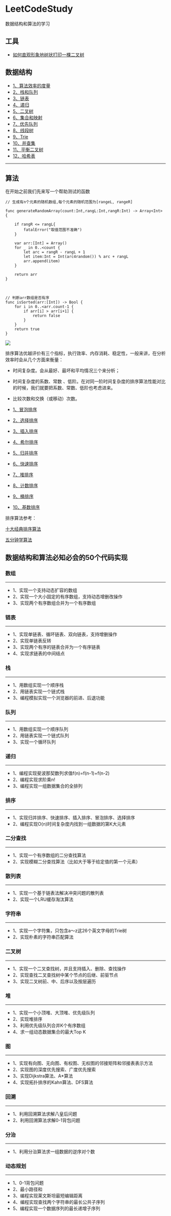 # LeetCodeStudy

数据结构和算法的学习


## 工具
- [如何直观形象地树状打印一棵二叉树](https://github.com/SunshineBrother/LeetCodeStudy/blob/master/数据结构/打印树/如何直观形象地树状打印一棵二叉树？.md)

## 数据结构

- [1、算法效率的度量](https://github.com/SunshineBrother/LeetCodeStudy/blob/master/算法效率的度量.md)
- [2、栈和队列](https://github.com/SunshineBrother/LeetCodeStudy/blob/master/数据结构/栈和队列/栈和队列.md)
- [3、链表](https://github.com/SunshineBrother/LeetCodeStudy/blob/master/数据结构/链表/链表.md)
- [4、递归](https://github.com/SunshineBrother/LeetCodeStudy/blob/master/数据结构/递归/递归.md)
- [5、二叉树](https://github.com/SunshineBrother/LeetCodeStudy/blob/master/数据结构/二叉树/二叉树.md)
- [6、集合和映射](https://github.com/SunshineBrother/LeetCodeStudy/blob/master/数据结构/集合和映射/集合和映射.md)
- [7、优先队列](https://github.com/SunshineBrother/LeetCodeStudy/blob/master/数据结构/优先队列/优先队列.md)
- [8、线段树](https://github.com/SunshineBrother/LeetCodeStudy/blob/master/数据结构/线段树/线段树.md)
- [9、Trie](https://github.com/SunshineBrother/LeetCodeStudy/blob/master/数据结构/Trie/Trie.md)
- [10、并查集](https://github.com/SunshineBrother/LeetCodeStudy/blob/master/数据结构/并查集/并查集.md)
- [11、平衡二叉树](https://github.com/SunshineBrother/LeetCodeStudy/blob/master/数据结构/平衡二叉树/平衡二叉树.md)
- [12、哈希表](https://github.com/SunshineBrother/LeetCodeStudy/blob/master/数据结构/哈希表/哈希表.md)




***********************************************

## 算法

在开始之前我们先来写一个帮助测试的函数
```
// 生成有n个元素的随机数组,每个元素的随机范围为[rangeL, rangeR]

func generateRandomArray(count:Int,rangL:Int,rangR:Int) -> Array<Int> {

    if rangR <= rangL{
        fatalError("取值范围不准确")
    }

    var arr:[Int] = Array()
    for _ in 0..<count {
        let arc = rangR - rangL + 1
        let item:Int = Int(arc4random()) % arc + rangL
        arr.append(item)
    }

    return arr
}



// 判断arr数组是否有序
func isSorted(arr:[Int]) -> Bool {
    for i in 0..<arr.count-1 {
        if arr[i] > arr[i+1] {
            return false
        }
    }
    return true
}
```


![](https://github.com/SunshineBrother/LeetCodeStudy/blob/master/sort.png)

排序算法优越评价有三个指标，执行效率、内存消耗、稳定性，一般来讲，在分析效率时会从几个方面来衡量：
- 时间复杂度。会从最好、最坏和平均情况三个来分析；
- 时间复杂度的系数、常数 、低阶。在对同一阶时间复杂度的排序算法性能对比的时候，我们就要把系数、常数、低阶也考虑进来。
- 比较次数和交换（或移动）次数。



- [1、冒泡排序](https://github.com/SunshineBrother/LeetCodeStudy/blob/master/算法/冒泡排序/冒泡排序.md)
- [2、选择排序](https://github.com/SunshineBrother/LeetCodeStudy/blob/master/算法/选择排序/选择排序.md)
- [3、插入排序](https://github.com/SunshineBrother/LeetCodeStudy/blob/master/算法/插入排序/插入排序.md)
- [4、希尔排序](https://github.com/SunshineBrother/LeetCodeStudy/blob/master/算法/希尔排序/希尔排序.md)
- [5、归并排序](https://github.com/SunshineBrother/LeetCodeStudy/blob/master/算法/归并排序/归并排序.md)
- [6、快速排序](https://github.com/SunshineBrother/LeetCodeStudy/blob/master/算法/快速排序/快速排序.md)
- [7、堆排序](https://github.com/SunshineBrother/LeetCodeStudy/tree/master/算法/堆排序)
- [8、计数排序](https://github.com/SunshineBrother/LeetCodeStudy/blob/master/算法/计数排序/计数排序.md)
- [9、桶排序](https://github.com/SunshineBrother/LeetCodeStudy/blob/master/算法/桶排序/桶排序.md)
- [10、基数排序](https://github.com/SunshineBrother/LeetCodeStudy/blob/master/算法/基数排序/基数排序.md)




排序算法参考：

[十大经典排序算法](https://www.runoob.com/w3cnote/ten-sorting-algorithm.html)

[五分钟学算法](https://mp.weixin.qq.com/s/vn3KiV-ez79FmbZ36SX9lg)





## 数据结构和算法必知必会的50个代码实现

### 数组
***************************************
- 1、实现一个支持动态扩容的数组
- 2、实现一个大小固定的有序数组，支持动态增删改操作
- 3、实现两个有序数组合并为一个有序数组


### 链表

***************************************

- 1、实现单链表、循环链表、双向链表，支持增删操作
- 2、实现单链表反转
- 3、实现两个有序的链表合并为一个有序链表
- 4、实现求链表的中间结点


### 栈

***************************************
- 1、用数组实现一个顺序栈
- 2、用链表实现一个链式栈
- 3、编程模拟实现一个浏览器的前进、后退功能


### 队列

***************************************
- 1、用数组实现一个顺序队列
- 2、用链表实现一个链式队列
- 3、实现一个循环队列

### 递归

***************************************
- 1、编程实现斐波那契数列求值f(n)=f(n-1)+f(n-2)
- 2、编程实现求阶乘n!
- 3、编程实现一组数据集合的全排列

### 排序

***************************************
- 1、实现归并排序、快速排序、插入排序、冒泡排序、选择排序
- 2、编程实现O(n)时间复杂度内找到一组数据的第K大元素


### 二分查找

***************************************

- 1、实现一个有序数组的二分查找算法
- 2、实现模糊二分查找算法（比如大于等于给定值的第一个元素）


### 散列表

***************************************
- 1、实现一个基于链表法解决冲突问题的散列表
- 2、实现一个LRU缓存淘汰算法


### 字符串

***************************************

- 1、实现一个字符集，只包含a～z这26个英文字母的Trie树
- 2、实现朴素的字符串匹配算法


### 二叉树

***************************************
- 1、实现一个二叉查找树，并且支持插入、删除、查找操作
- 2、实现查找二叉查找树中某个节点的后继、前驱节点
- 3、实现二叉树前、中、后序以及按层遍历



### 堆

***************************************
- 1、实现一个小顶堆、大顶堆、优先级队列
- 2、实现堆排序
- 3、利用优先级队列合并K个有序数组
- 4、求一组动态数据集合的最大Top K

### 图

***************************************
- 1、实现有向图、无向图、有权图、无权图的邻接矩阵和邻接表表示方法
- 2、实现图的深度优先搜索、广度优先搜索
- 3、实现Dijkstra算法、A*算法
- 4、实现拓扑排序的Kahn算法、DFS算法



### 回溯

***************************************
- 1、利用回溯算法求解八皇后问题
- 2、利用回溯算法求解0-1背包问题



### 分治

***************************************
- 1、利用分治算法求一组数据的逆序对个数


### 动态规划

***************************************
- 1、0-1背包问题
- 2、最小路径和
- 3、编程实现莱文斯坦最短编辑距离
- 4、编程实现查找两个字符串的最长公共子序列
- 5、编程实现一个数据序列的最长递增子序列
